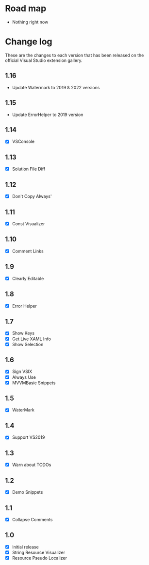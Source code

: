 # Road map

- Nothing right now

# Change log

These are the changes to each version that has been released
on the official Visual Studio extension gallery.

## 1.16

- Update Watermark to 2019 & 2022 versions

## 1.15

- Update ErrorHelper to 2019 version

## 1.14

- [x] VSConsole

## 1.13

- [x] Solution File Diff

## 1.12

- [x] Don't Copy Always'

## 1.11

- [x] Const Visualizer

## 1.10

- [x] Comment Links

## 1.9

- [x] Clearly Editable

## 1.8

- [x] Error Helper

## 1.7

- [x] Show Keys
- [x] Get Live XAML Info
- [x] Show Selection

## 1.6

- [x] Sign VSIX
- [x] Always Use
- [x] MVVMBasic Snippets

## 1.5

- [x] WaterMark

## 1.4

- [x] Support VS2019

## 1.3

- [x] Warn about TODOs

## 1.2

- [x] Demo Snippets

## 1.1

- [x] Collapse Comments

## 1.0

- [x] Initial release
 - [x] String Resource Visualizer
 - [x] Resource Pseudo Localizer
